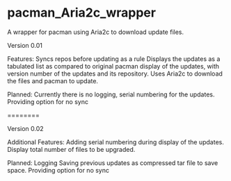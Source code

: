pacman_Aria2c_wrapper
=====================

A wrapper for pacman using Aria2c to download update files.

Version 0.01

Features:
Syncs repos before updating as a rule
Displays the updates as a tabulated list as compared to original pacman display of the updates, with version number of the updates and its repository.
Uses Aria2c to download the files and pacman to update.

Planned:
Currently there is no logging, serial numbering for the updates.
Providing option for no sync

========

Version 0.02

Additional Features:
Adding serial numbering during display of the updates. Display total number of files to be upgraded.

Planned:
Logging
Saving previous updates as compressed tar file to save space.
Providing option for no sync
